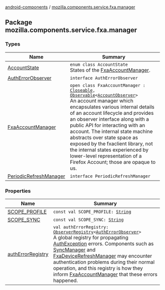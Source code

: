 [android-components](../index.md) / [mozilla.components.service.fxa.manager](./index.md)

## Package mozilla.components.service.fxa.manager

### Types

| Name | Summary |
|---|---|
| [AccountState](-account-state/index.md) | `enum class AccountState`<br>States of the [FxaAccountManager](-fxa-account-manager/index.md). |
| [AuthErrorObserver](-auth-error-observer/index.md) | `interface AuthErrorObserver` |
| [FxaAccountManager](-fxa-account-manager/index.md) | `open class FxaAccountManager : `[`Closeable`](https://developer.android.com/reference/java/io/Closeable.html)`, `[`Observable`](../mozilla.components.support.base.observer/-observable/index.md)`<`[`AccountObserver`](../mozilla.components.concept.sync/-account-observer/index.md)`>`<br>An account manager which encapsulates various internal details of an account lifecycle and provides an observer interface along with a public API for interacting with an account. The internal state machine abstracts over state space as exposed by the fxaclient library, not the internal states experienced by lower-level representation of a Firefox Account; those are opaque to us. |
| [PeriodicRefreshManager](-periodic-refresh-manager/index.md) | `interface PeriodicRefreshManager` |

### Properties

| Name | Summary |
|---|---|
| [SCOPE_PROFILE](-s-c-o-p-e_-p-r-o-f-i-l-e.md) | `const val SCOPE_PROFILE: `[`String`](https://kotlinlang.org/api/latest/jvm/stdlib/kotlin/-string/index.html) |
| [SCOPE_SYNC](-s-c-o-p-e_-s-y-n-c.md) | `const val SCOPE_SYNC: `[`String`](https://kotlinlang.org/api/latest/jvm/stdlib/kotlin/-string/index.html) |
| [authErrorRegistry](auth-error-registry.md) | `val authErrorRegistry: `[`ObserverRegistry`](../mozilla.components.support.base.observer/-observer-registry/index.md)`<`[`AuthErrorObserver`](-auth-error-observer/index.md)`>`<br>A global registry for propagating [AuthException](../mozilla.components.concept.sync/-auth-exception/index.md) errors. Components such as [SyncManager](../mozilla.components.service.fxa.sync/-sync-manager/index.md) and [FxaDeviceRefreshManager](#) may encounter authentication problems during their normal operation, and this registry is how they inform [FxaAccountManager](-fxa-account-manager/index.md) that these errors happened. |
